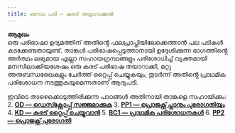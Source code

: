 ```yaml
---
title: ഒന്നാം പടി — കരട് തയ്യാറാക്കൽ
---
```


**ആമുഖം**  
ഒരു പരിഭാഷാ ഉദ്യമത്തിന് അതിൻ്റെ ഫലപ്രാപ്തിയിലേക്കെത്താൻ പല പടികൾ കടക്കേണ്ടതായുണ്ട്. താങ്കൾ പരിഭാഷപ്പെടുത്താനായി ഉദ്ദേശിക്കുന്ന ഭാഗത്തിൻ്റെ അർത്ഥം ലഭ്യമായ എല്ലാ സഹായഗ്രന്ഥങ്ങളും പരിശോധിച്ച് വ്യക്തമായി മനസിലാക്കിയശേഷം ഒരു കരട് പരിഭാഷ തയാറാക്കി, മറ്റു അനുബന്ധരേഖകളും ചേർത്ത് റ്റൈപ്പ് ചെയ്യുകയും, തുടർന്ന് അതിൻ്റെ പ്രാഥമിക പരിശോധന നടത്തുകയുമെന്നതാണ് ആദ്യപടി.

ഇവിടെ താഴെക്കൊടുത്തിരിക്കുന്ന പാഠങ്ങൾ അതിനായി താങ്കളെ സഹായിക്കും:
2. [**OD — ഡെസ്ക്റ്റോപ്പ് സജ്ജമാക്കുക**](2.OD.md)
3. [**PP1 — പ്രൊജക്റ്റ് പ്ലാനും പുരോഗതിയും**](3.PP1.md)
4. [**KD — കരട് റ്റൈപ്പ് ചെയ്യുവാൻ**](4.KD.md)
5. [**BC1 — പ്രാഥമിക പരിശോധനകൾ**](5.BC1.md)
6. [**PP2 — പ്രൊജക്റ്റ് പുരോഗതി**](6.PP2.md)
